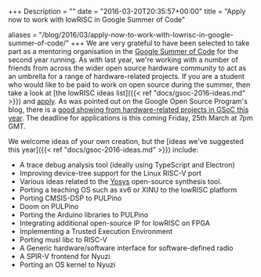 +++
Description = ""
date = "2016-03-20T20:35:57+00:00"
title = "Apply now to work with lowRISC in Google Summer of Code"

aliases = "/blog/2016/03/apply-now-to-work-with-lowrisc-in-google-summer-of-code/"
+++
We are very grateful to have been selected to take part as a mentoring 
organisation in the [Google Summer of 
Code](https://summerofcode.withgoogle.com/) for the second year running. As 
with last year, we're working with a number of friends from across the wider 
open source hardware community to act as an umbrella for a range of 
hardware-related projects. If you are a student who would like to be paid to 
work on open source during the summer, then take a look at [the lowRISC ideas 
list]({{< ref "docs/gsoc-2016-ideas.md" >}}) and 
[apply](https://summerofcode.withgoogle.com/organizations/6271463900315648/). 
As was pointed out on the Google Open Source Program's blog, there is a [good 
showing from hardware-related projects in GSoC this 
year](http://google-opensource.blogspot.co.uk/2016/03/something-different-code-up-hardware-in.html).
The deadline for applications is this coming Friday, 25th March at 7pm GMT.

We welcome ideas of your own creation, but the [ideas we've suggested this 
year]({{< ref "docs/gsoc-2016-ideas.md" >}}) include:

* A trace debug analysis tool (ideally using TypeScript and Electron)
* Improving device-tree support for the Linux RISC-V port
* Various ideas related to the [Yosys](http://www.clifford.at/yosys/) 
  open-source synthesis tool.
* Porting a teaching OS such as xv6 or XINU to the lowRISC platform
* Porting CMSIS-DSP to PULPino
* Doom on PULPino
* Porting the Arduino libraries to PULPino
* Integrating additional open-source IP for lowRISC on FPGA
* Implementing a Trusted Execution Environment
* Porting musl libc to RISC-V
* A Generic hardware/software interface for software-defined radio
* A SPIR-V frontend for Nyuzi
* Porting an OS kernel to Nyuzi
